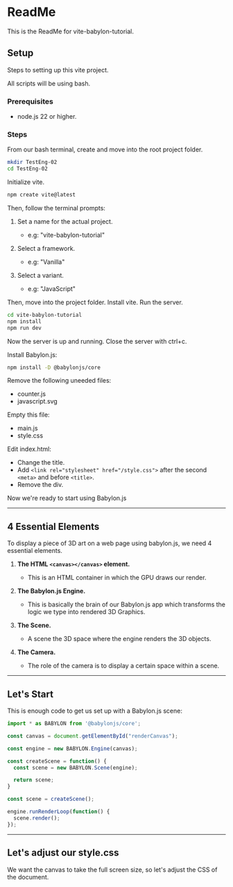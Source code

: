 # ReadMe

This is the ReadMe for vite-babylon-tutorial.

## Setup

Steps to setting up this vite project.

All scripts will be using bash.

### Prerequisites

- node.js 22 or higher.

### Steps

From our bash terminal, create and move into the root project folder.

```bash
mkdir TestEng-02
cd TestEng-02
```

Initialize vite.

```bash
npm create vite@latest
```

Then, follow the terminal prompts:

1. Set a name for the actual project.
    - e.g: "vite-babylon-tutorial"

2. Select a framework.
    - e.g: "Vanilla"

3. Select a variant.
    - e.g: "JavaScript"

Then, move into the project folder. Install vite. Run the server.

```bash
cd vite-babylon-tutorial
npm install
npm run dev
```

Now the server is up and running. Close the server with ctrl+c.

Install Babylon.js:

```bash
npm install -D @babylonjs/core
```

Remove the following uneeded files:

- counter.js
- javascript.svg

Empty this file:

- main.js
- style.css

Edit index.html:

- Change the title.
- Add ```<link rel="stylesheet" href="/style.css">``` after the second ```<meta>``` and before ```<title>```.
- Remove the div.

Now we're ready to start using Babylon.js

---

## 4 Essential Elements

To display a piece of 3D art on a web page using babylon.js, we need 4 essential elements.

1. **The HTML ```<canvas></canvas>``` element.**
    - This is an HTML container in which the GPU draws our render.

2. **The Babylon.js Engine.**
    - This is basically the brain of our Babylon.js app which transforms the logic we type into rendered 3D Graphics.

3. **The Scene.**
    - A scene the 3D space where the engine renders the 3D objects.

4. **The Camera.**
    - The role of the camera is to display a certain space within a scene.

---

## Let's Start

This is enough code to get us set up with a Babylon.js scene:

```JavaScript
import * as BABYLON from '@babylonjs/core';

const canvas = document.getElementById("renderCanvas");

const engine = new BABYLON.Engine(canvas);

const createScene = function() {
  const scene = new BABYLON.Scene(engine);

  return scene;
}

const scene = createScene();

engine.runRenderLoop(function() {
  scene.render();
});
```

---

## Let's adjust our style.css

We want the canvas to take the full screen size, so let's adjust the CSS of the document.
